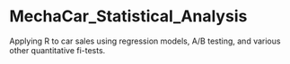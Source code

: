 # MechaCar_Statistical_Analysis
Applying R to car sales using regression models, A/B testing, and various other quantitative fi-tests.
